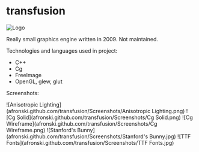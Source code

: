 # transfusion #

![Logo](https://raw.github.com/afronski/transfusion/master/Doc/img/Icon.png)

Really small graphics engine written in 2009. Not maintained.

Technologies and languages used in project:

- C++
- Cg
- FreeImage
- OpenGL, glew, glut

Screenshots:

![Anisotropic Lighting](afronski.github.com/transfusion/Screenshots/Anisotropic Lighting.png)
![Cg Solid](afronski.github.com/transfusion/Screenshots/Cg Solid.png)
![Cg Wireframe](afronski.github.com/transfusion/Screenshots/Cg Wireframe.png)
![Stanford's Bunny](afronski.github.com/transfusion/Screenshots/Stanford's Bunny.jpg)
![TTF Fonts](afronski.github.com/transfusion/Screenshots/TTF Fonts.jpg)
